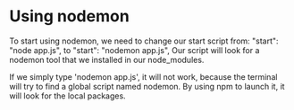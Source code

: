 # Using nodemon
To start using nodemon, we need to change our start script from:
  "start": "node app.js",
to
  "start": "nodemon app.js",
Our script will look for a nodemon tool that we installed in our node_modules.

If we simply type 'nodemon app.js', it will not work, because the terminal will try to find a global script named nodemon. By using npm to launch it, it will look for the local packages.